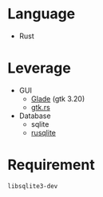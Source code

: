 # Language
+ Rust

# Leverage
+ GUI
    + [Glade](https://glade.gnome.org/) (gtk 3.20)
    + [gtk.rs](https://gtk-rs.org/)
+ Database
    + sqlite
    + [rusqlite](https://docs.rs/rusqlite/0.18.0/rusqlite/)

# Requirement

```
libsqlite3-dev
```